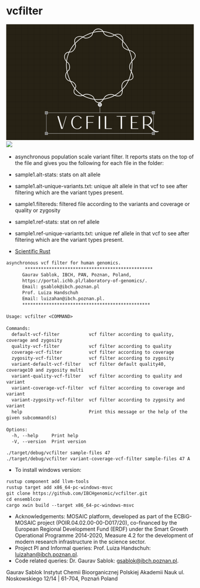 # vcfilter
![](https://github.com/IBCHgenomic/vcfilter/blob/main/vcfilter.png)
![](https://github.com/IBCHgenomic/eVaiutilities/blob/main/logo.png)

- asynchronous population scale variant filter. It reports stats on the top of the file and gives you the following for each file in the folder:
- sample1.alt-stats: stats on alt allele
- sample1.alt-unique-variants.txt: unique alt allele in that vcf to see after filtering which are the variant types present.
- sample1.filtereds: filtered file according to the variants and coverage or quality or zygosity
- sample1.ref-stats: stat on ref allele
- sample1.ref-unique-variants.txt: unique ref allele in that vcf to see after filtering which are the variant types present.

- [Scientific Rust](https://www.youtube.com/watch?app=desktop&v=dru-2Cn-RTQ)

```
asynchronous vcf filter for human genomics.
       ************************************************
      Gaurav Sablok, IBCH, PAN, Poznan, Poland,
      https://portal.ichb.pl/laboratory-of-genomics/.
      Email: gsablok@ibch.poznan.pl
      Prof. Luiza Handschuh
      Email: luizahan@ibch.poznan.pl.
      ************************************************

Usage: vcfilter <COMMAND>

Commands:
  default-vcf-filter           vcf filter according to quality, coverage and zygosity
  quality-vcf-filter           vcf filter according to quality
  coverage-vcf-filter          vcf filter according to coverage
  zygosity-vcf-filter          vcf filter according to zygosity
  variant-default-vcf-filter   vcf filter default quality40, coverage10 and zygosity multi
  variant-quality-vcf-filter   vcf filter according to quality and variant
  variant-coverage-vcf-filter  vcf filter according to coverage and variant
  variant-zygosity-vcf-filter  vcf filter according to zygosity and variant
  help                         Print this message or the help of the given subcommand(s)

Options:
  -h, --help     Print help
  -V, --version  Print version
```

```
./target/debug/vcfilter sample-files 47
./target/debug/vcfilter variant-coverage-vcf-filter sample-files 47 A
```

- To install windows version:
```
rustup component add llvm-tools
rustup target add x86_64-pc-windows-msvc
git clone https://github.com/IBCHgenomic/vcfilter.git
cd ensemblcov
cargo xwin build --target x86_64-pc-windows-msvc
```

- Acknowledgements: MOSAIC platform, developed as part of the ECBiG-MOSAIC project (POIR.04.02.00-00-D017/20), co-financed by the European Regional Development Fund (ERDF) under the Smart Growth Operational Programme 2014-2020, Measure 4.2 for the development of modern research infrastructure in the science sector.
- Project PI and Informal queries: Prof. Luiza Handschuh: luizahan@ibch.poznan.pl.
- Code related queries: Dr. Gaurav Sablok: gsablok@ibch.poznan.pl.

Gaurav Sablok Instytut Chemii Bioorganicznej Polskiej Akademii Nauk ul. Noskowskiego 12/14 | 61-704, Poznań Poland
